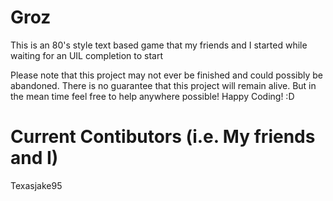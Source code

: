 Groz
====

This is an 80's style text based game that my friends and I started while waiting for an UIL completion to start

Please note that this project may not ever be finished and could possibly be abandoned. There is no guarantee that this project will remain alive.
But in the mean time feel free to help anywhere possible! Happy Coding! :D

Current Contibutors (i.e. My friends and I)
===================

Texasjake95